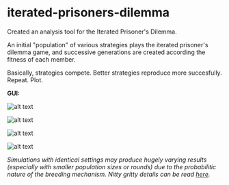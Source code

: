  # iterated-prisoners-dilemma
Created an analysis tool for the Iterated Prisoner's Dilemma.

An initial "population" of various strategies plays the iterated prisoner's dilemma game, and successive generations are created according the fitness of each member.
  
Basically, strategies compete. Better strategies reproduce more succesfully. Repeat. Plot.


**GUI:**

![alt text](https://github.com/shoyo-inokuchi/iterated-prisoners-dilemma/blob/master/samples/default.png)

![alt text](https://github.com/shoyo-inokuchi/iterated-prisoners-dilemma/blob/master/samples/all.png)

![alt text](https://github.com/shoyo-inokuchi/iterated-prisoners-dilemma/blob/master/samples/all.png)

![alt text](https://github.com/shoyo-inokuchi/iterated-prisoners-dilemma/blob/master/samples/tfts_tester.png)

*Simulations with identical settings may produce hugely varying results (especially with smaller population sizes or rounds) due to the probabilitic nature of the breeding mechanism. Nitty gritty details can be read [here](./evolution-ipd.pdf).*
